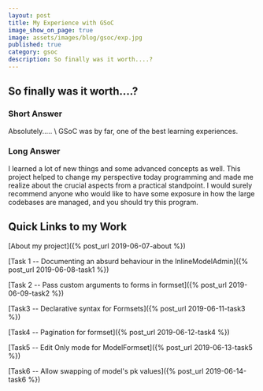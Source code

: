 ```yaml
---
layout: post
title: My Experience with GSoC
image_show_on_page: true
image: assets/images/blog/gsoc/exp.jpg
published: true
category: gsoc
description: So finally was it worth....?
---
```


## So finally was it worth....?

### Short Answer

Absolutely..... \\
GSoC was by far, one of the best learning experiences.

### Long Answer

I learned a lot of new things and some advanced concepts as well. This project helped to change my perspective today programming and made me realize about the crucial aspects from a practical standpoint. I would surely recommend anyone who would like to have some exposure in how the large codebases are managed, and you should try this program.

## Quick Links to my Work

[About my project]({% post_url 2019-06-07-about %})

[Task 1 -- Documenting an absurd behaviour in the InlineModelAdmin]({% post_url 2019-06-08-task1 %})

[Task 2 -- Pass custom arguments to forms in formset]({% post_url 2019-06-09-task2 %})

[Task3 -- Declarative syntax for Formsets]({% post_url 2019-06-11-task3 %})

[Task4 -- Pagination for formset]({% post_url 2019-06-12-task4 %})

[Task5 --  Edit Only mode for ModelFormset]({% post_url 2019-06-13-task5 %})

[Task6 -- Allow swapping of model's pk values]({% post_url 2019-06-14-task6 %})
